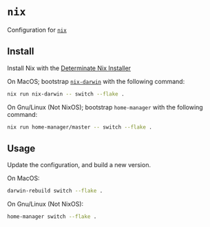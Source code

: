 # `nix`

Configuration for [`nix`](https://nixos.org/learn/)

## Install

Install Nix with the [Determinate Nix Installer](https://github.com/DeterminateSystems/nix-installer)

On MacOS; bootstrap [`nix-darwin`](https://github.com/LnL7/nix-darwin) with the following command:
``` bash
nix run nix-darwin -- switch --flake .
```

On Gnu/Linux (Not NixOS); bootstrap `home-manager` with the following command:
``` bash
nix run home-manager/master -- switch --flake .
```

## Usage

Update the configuration, and build a new version.

On MacOS:
``` bash
darwin-rebuild switch --flake .
```

On Gnu/Linux (Not NixOS):
``` bash
home-manager switch --flake .
```
